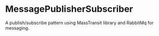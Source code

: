 # MessagePublisherSubscriber
A publish/subscribe pattern using MassTransit library and RabbitMq for messaging. 
